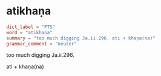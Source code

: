 # atikhaṇa

``` toml
dict_label = "PTS"
word = "atikhaṇa"
summary = "too much digging Ja.ii.296. ati + khaṇa(na)"
grammar_comment = "neuter"
```

too much digging Ja.ii.296.

ati \+ khaṇa(na)

